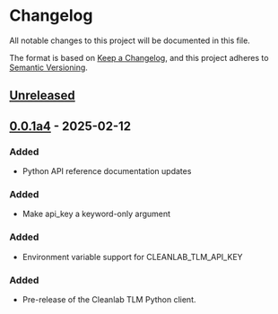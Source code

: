 # Changelog

All notable changes to this project will be documented in this file.

The format is based on [Keep a Changelog](https://keepachangelog.com/en/1.1.0/),
and this project adheres to [Semantic Versioning](https://semver.org/spec/v2.0.0.html).

## [Unreleased]

## [0.0.1a4] - 2025-02-12

### Added

- Python API reference documentation updates

### Added

- Make api_key a keyword-only argument


### Added

- Environment variable support for CLEANLAB_TLM_API_KEY

### Added

- Pre-release of the Cleanlab TLM Python client.

[Unreleased]: https://github.com/cleanlab/cleanlab-tlm/compare/v0.0.1a4...HEAD
[0.0.1a4]: https://github.com/cleanlab/cleanlab-tlm/compare/v0.0.1a3...v0.0.1a4
[0.0.1a3]: https://github.com/cleanlab/cleanlab-tlm/compare/v0.0.1a2...v0.0.1a3
[0.0.1a2]: https://github.com/cleanlab/cleanlab-tlm/compare/v0.0.1a1...v0.0.1a2
[0.0.1a1]: https://github.com/cleanlab/cleanlab-tlm/releases/tag/v0.0.1a1

